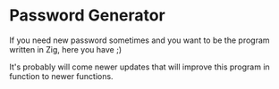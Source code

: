 # Password Generator
If you need new password sometimes and you want to be the program written in Zig, here you have ;)

It's probably will come newer updates that will improve this program in function to newer functions.
